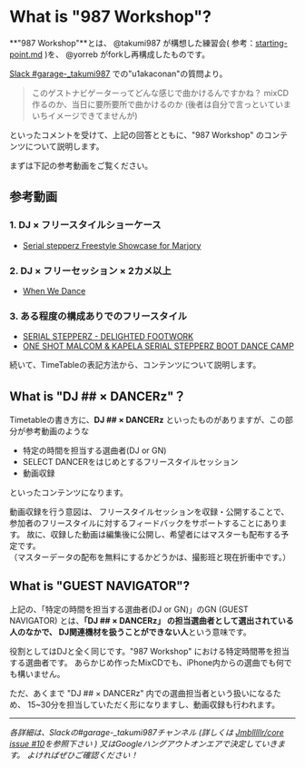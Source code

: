 # What is "987 Workshop"?

**"987 Workshop"**とは、 @takumi987 が構想した練習会( 参考：[starting-point.md](https://github.com/Jmblllllr/garage-_takumi987/blob/master/starting-point.md) )を、 @yorreb がforkし再構成したものです。

[Slack #garage-_takumi987](https://jmblr-jp.slack.com/messages/garage-_takumi987/team/) での"u1akaconan"の質問より。

> このゲストナビゲーターってどんな感じで曲かけるんですかね？
mixCD作るのか、当日に要所要所で曲かけるのか
(後者は自分で言っといていまいちイメージできてませんが)

といったコメントを受けて、上記の回答とともに、"987 Workshop" のコンテンツについて説明します。

まずは下記の参考動画をご覧ください。

## 参考動画

### 1. DJ × フリースタイルショーケース

- [Serial stepperz Freestyle Showcase for Marjory](https://www.youtube.com/watch?v=Z1o254qdZ38)

### 2. DJ × フリーセッション × 2カメ以上

- [When We Dance](https://www.youtube.com/watch?v=G1Tg8c8x72M)

### 3. ある程度の構成ありでのフリースタイル

- [SERIAL STEPPERZ - DELIGHTED FOOTWORK](https://www.youtube.com/watch?v=NqrFRpLt5es)  
- [ONE SHOT MALCOM & KAPELA SERIAL STEPPERZ BOOT DANCE CAMP](https://www.youtube.com/watch?v=mdw_6isAg0I)  

続いて、TimeTableの表記方法から、コンテンツについて説明します。

## What is "DJ ## × DANCERz"？

Timetableの書き方に、**DJ ## × DANCERz** といったものがありますが、この部分が参考動画のような

- 特定の時間を担当する選曲者(DJ or GN)
- SELECT DANCERをはじめとするフリースタイルセッション
- 動画収録

といったコンテンツになります。

動画収録を行う意図は、
フリースタイルセッションを収録・公開することで、
参加者のフリースタイルに対するフィードバックをサポートすることにあります。
故に、収録した動画は編集後に公開し、希望者にはマスターも配布する予定です。  
（マスターデータの配布を無料にするかどうかは、撮影班と現在折衝中です。）

## What is "GUEST NAVIGATOR"?

上記の、「特定の時間を担当する選曲者(DJ or GN)」のGN (GUEST NAVIGATOR) とは、**「DJ ## × DANCERz」 の担当選曲者として選出されている人のなかで、
DJ関連機材を扱うことができない人**という意味です。

役割としてはDJと全く同じです。"987 Workshop" における特定時間帯を担当する選曲者です。
あらかじめ作ったMixCDでも、iPhone内からの選曲でも何でも構いません。

ただ、あくまで "DJ ## × DANCERz" 内での選曲担当者という扱いになるため、
15~30分を担当していただく形になりますし、動画収録も行われます。

---

*各詳細は、Slackの#garage-_takumi987チャンネル
(詳しくは [Jmblllllr/core issue #10](https://github.com/Jmblllllr/core/issues/10)を参照下さい )
又はGoogleハングアウトオンエアで決定していきます。
よければぜひご確認ください！*
